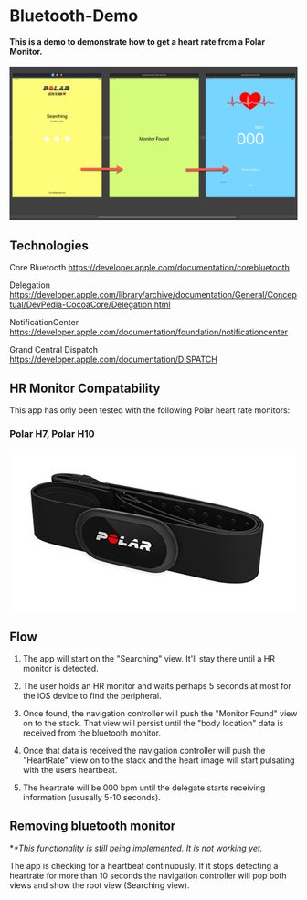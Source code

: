 # Bluetooth-Demo
#### This is a demo to demonstrate how to get a heart rate from a Polar Monitor.

![Screenshot_1](ReadMe/screenshot_1.png)

## Technologies

Core Bluetooth https://developer.apple.com/documentation/corebluetooth

Delegation https://developer.apple.com/library/archive/documentation/General/Conceptual/DevPedia-CocoaCore/Delegation.html

NotificationCenter https://developer.apple.com/documentation/foundation/notificationcenter

Grand Central Dispatch https://developer.apple.com/documentation/DISPATCH

## HR Monitor Compatability

 This app has only been tested with the following Polar heart rate monitors: 

### **Polar H7**, **Polar H10**

![H10](ReadMe/image_2.png)

## Flow

1. The app will start on the "Searching" view. It'll stay there until a HR monitor is detected.

2. The user holds an HR monitor and waits perhaps 5 seconds at most for the iOS device to find the peripheral.

3. Once found, the navigation controller will push the "Monitor Found" view on to the stack. That view will persist until the "body location" data is received from the bluetooth monitor.

4. Once that data is received the navigation controller will push the "HeartRate" view on to the stack and the heart image will start pulsating with the users heartbeat.

5. The heartrate will be 000 bpm until the delegate starts receiving information (ususally 5-10 seconds).

## Removing bluetooth monitor

**\**This functionality is still being implemented. It is not working yet.**

The app is checking for a heartbeat continuously. If it stops detecting a heartrate for more than 10 seconds the navigation controller will pop both views and show the root view (Searching view). 

